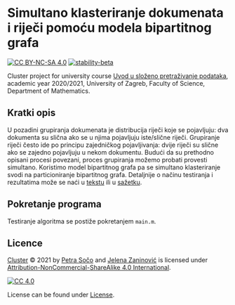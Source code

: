 # Simultano klasteriranje dokumenata i riječi pomoću modela bipartitnog grafa

[![CC BY-NC-SA 4.0][cc-shield]][cc]
[![stability-beta](https://img.shields.io/badge/stability-beta-33bbff.svg)](https://github.com/mkenney/software-guides/blob/master/STABILITY-BADGES.md#beta)


Cluster project for university course [Uvod u složeno pretraživanje podataka](http://www.pmf.unizg.hr/math/predmet/uuspp_a), academic year 2020/2021, University of Zagreb, Faculty of Science, Department of Mathematics.


## Kratki opis 
U pozadini grupiranja dokumenata je distribucija riječi koje se pojavljuju: dva dokumenta su slična ako se u njima pojavljuju iste/slične riječi. Grupiranje riječi često ide po principu zajedničkog pojavljivanja: dvije riječi su slične ako se zajedno pojavljuju u nekom dokumentu. Budući da su prethodno opisani procesi povezani, proces grupiranja možemo probati provesti simultano. Koristimo model bipartitnog grafa pa se simultano klasteriranje svodi na particioniranje bipartitnog grafa.
Detaljnije o načinu testiranja i rezultatima može se naći u [tekstu](https://github.com/sopetra/cluster/blob/main/Simultano%20klasteriranje%20dokumenata%20i%20rije%C4%8Di.pdf) ili u [sažetku](https://github.com/sopetra/cluster/blob/main/Prezentacija.pdf).

## Pokretanje programa
Testiranje algoritma se postiže pokretanjem `main.m`.


## Licence
  
 [Cluster](https://github.com/sopetra/cluster) © 2021 by [Petra Sočo](https://github.com/sopetra) and [Jelena Zaninović](https://github.com/jelzani) is licensed under [Attribution-NonCommercial-ShareAlike 4.0 International][cc].

[![CC 4.0][cc-image]][cc]


[cc]: https://creativecommons.org/licenses/by-nc-sa/4.0/?ref=chooser-v1
[cc-image]: https://licensebuttons.net/l/by-nc-sa/4.0/88x31.png
[cc-shield]: https://img.shields.io/badge/License-CC%20BY--SA%204.0-lightgrey.svg


License can be found under [License](LICENSE).
